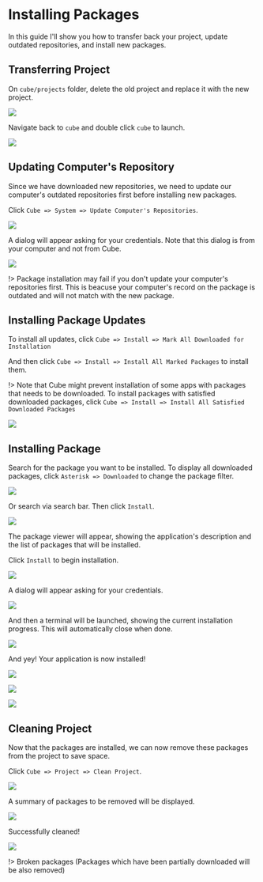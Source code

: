 # Installing Packages

In this guide I'll show you how to transfer back your project, update outdated repositories, and install new packages.


## Transferring Project

On `cube/projects` folder, delete the old project and replace it with the new project.

![](_media/img50.png)

Navigate back to `cube` and double click `cube` to launch.

![](_media/img03.png)

## Updating Computer's Repository

Since we have downloaded new repositories, we need to update our computer's outdated repositories first before installing new packages.

Click `Cube => System => Update Computer's Repositories`.

![](_media/img51.png)

A dialog will appear asking for your credentials. Note that this dialog is from your computer and not from Cube.

![](_media/img52.png)

!> Package installation may fail if you don't update your computer's repositories first. This is beacuse your computer's record on the package is outdated and will not match with the new package.

## Installing Package Updates

To install all updates, click `Cube => Install => Mark All Downloaded for Installation` 

And then click `Cube => Install => Install All Marked Packages` to install them.

!> Note that Cube might prevent installation of some apps with packages that needs to be downloaded. To install packages with satisfied downloaded packages, click `Cube => Install => Install All Satisfied Downloaded Packages`

![](_media/img90.png)

## Installing Package

Search for the package you want to be installed. To display all downloaded packages, click `Asterisk => Downloaded` to change the package filter.

![](_media/img55.png)

Or search via search bar. Then click `Install`.

![](_media/img56.png)

The package viewer will appear, showing the application's description and the list of packages that will be installed.

Click `Install` to begin installation.

![](_media/img57.png)

A dialog will appear asking for your credentials.

![](_media/img58.png)

And then a terminal will be launched, showing the current installation progress. This will automatically close when done.

![](_media/img60.png)

And yey! Your application is now installed!

![](_media/img61.png)

![](_media/img62.png)

![](_media/img63.png)

## Cleaning Project

Now that the packages are installed, we can now remove these packages from the project to save space.

Click `Cube => Project => Clean Project`.

![](_media/img64.png)

A summary of packages to be removed will be displayed.

![](_media/img65.png)

Successfully cleaned!

![](_media/img66.png)

!> Broken packages (Packages which have been partially downloaded will be also removed)